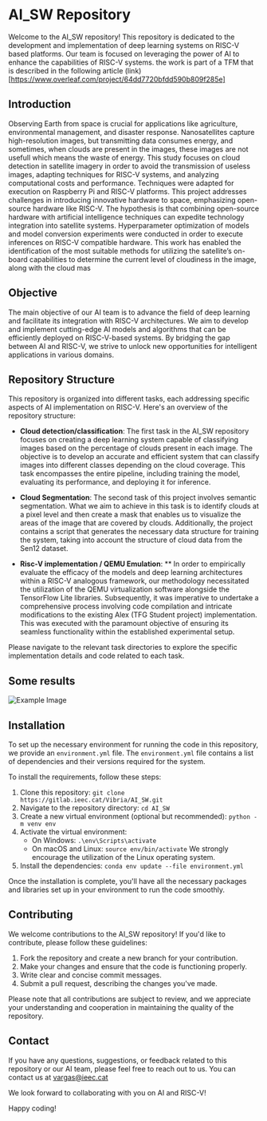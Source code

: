 # AI_SW Repository

Welcome to the AI_SW repository! This repository is dedicated to the development and implementation of deep learning systems on RISC-V based platforms. Our team is focused on leveraging the power of AI to enhance the capabilities of RISC-V systems. the work is part of  a TFM that is described in the following article (link)[https://www.overleaf.com/project/64dd7720bfdd590b809f285e]


## Introduction
Observing Earth from space is crucial for applications like agriculture, environmental management, and disaster response.
Nanosatellites capture high-resolution images, but transmitting data consumes energy, and sometimes, when clouds are present
in the images, these images are not usefull which means the waste of energy. This study focuses on cloud detection in satellite
imagery in order to avoid the transmission of useless images, adapting techniques for RISC-V systems, and analyzing computational
costs and performance. Techniques were adapted for execution on Raspberry Pi and RISC-V platforms. This project addresses
challenges in introducing innovative hardware to space, emphasizing open-source hardware like RISC-V. The hypothesis is that
combining open-source hardware with artificial intelligence techniques can expedite technology integration into satellite systems.
Hyperparameter optimization of models and model conversion experiments were conducted in order to execute inferences on
RISC-V compatible hardware. This work has enabled the identification of the most suitable methods for utilizing the satellite’s
on-board capabilities to determine the current level of cloudiness in the image, along with the cloud mas

## Objective
The main objective of our AI team is to advance the field of deep learning and facilitate its integration with RISC-V architectures. We aim to develop and implement cutting-edge AI models and algorithms that can be efficiently deployed on RISC-V-based systems. By bridging the gap between AI and RISC-V, we strive to unlock new opportunities for intelligent applications in various domains.

## Repository Structure
This repository is organized into different tasks, each addressing specific aspects of AI implementation on RISC-V. Here's an overview of the repository structure:

- **Cloud detection/classification**: The first task in the AI_SW repository focuses on creating a deep learning system capable of classifying images based on the percentage of clouds present in each image. The objective is to develop an accurate and efficient system that can classify images into different classes depending on the cloud coverage. This task encompasses the entire pipeline, including training the model, evaluating its performance, and deploying it for inference. 
- **Cloud Segmentation**: The second task of this project involves semantic segmentation. What we aim to achieve in this task is to identify clouds at a pixel level and then create a mask that enables us to visualize the areas of the image that are covered by clouds. Additionally, the project contains a script that generates the necessary data structure for training the system, taking into account the structure of cloud data from the Sen12 dataset.

- **Risc-V implementation / QEMU Emulation**: ** In order to empirically evaluate the efficacy of the models and deep learning architectures within a RISC-V analogous framework, our methodology necessitated the utilization of the QEMU virtualization software alongside the TensorFlow Lite libraries. Subsequently, it was imperative to undertake a comprehensive process involving code compilation and intricate modifications to the existing Alex (TFG Student project) implementation. This was executed with the paramount objective of ensuring its seamless functionality within the established experimental setup.


Please navigate to the relevant task directories to explore the specific implementation details and code related to each task.
## Some results

![Example Image](https://example.com/path/to/your/image.png)









## Installation
To set up the necessary environment for running the code in this repository, we provide an `environment.yml` file. The `environment.yml` file contains a list of dependencies and their versions required for the system. 

To install the requirements, follow these steps:

1. Clone this repository: `git clone https://gitlab.ieec.cat/Vibria/AI_SW.git`
2. Navigate to the repository directory: `cd AI_SW`
3. Create a new virtual environment (optional but recommended): `python -m venv env`
4. Activate the virtual environment:
   - On Windows: `.\env\Scripts\activate`
   - On macOS and Linux: `source env/bin/activate`
   We strongly encourage the utilization of the Linux operating system.
5. Install the dependencies: `conda env update --file environment.yml`

Once the installation is complete, you'll have all the necessary packages and libraries set up in your environment to run the code smoothly.

## Contributing
We welcome contributions to the AI_SW repository! If you'd like to contribute, please follow these guidelines:

1. Fork the repository and create a new branch for your contribution.
2. Make your changes and ensure that the code is functioning properly.
3. Write clear and concise commit messages.
4. Submit a pull request, describing the changes you've made.

Please note that all contributions are subject to review, and we appreciate your understanding and cooperation in maintaining the quality of the repository.

## Contact
If you have any questions, suggestions, or feedback related to this repository or our AI team, please feel free to reach out to us. You can contact us at vargas@ieec.cat

We look forward to collaborating with you on AI and RISC-V!

Happy coding!

